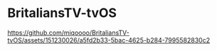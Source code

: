 # BritaliansTV-tvOS

https://github.com/miqoooo/BritaliansTV-tvOS/assets/151230026/a5fd2b33-5bac-4625-b284-7995582830c2

